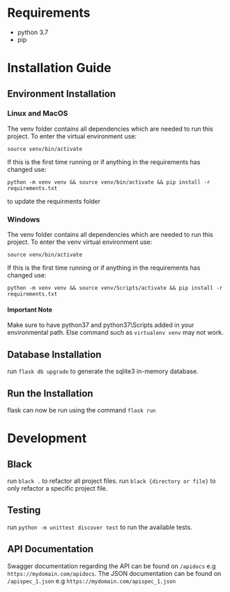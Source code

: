 # Requirements
- python 3.7
- pip

# Installation Guide
## Environment Installation
### Linux and MacOS

The venv folder contains all dependencies which are needed to run this project. To enter the virtual environment use:

`source venv/bin/activate `

If this is the first time running or if anything in the requirements has changed use:

`python -m venv venv && source venv/bin/activate && pip install -r requirements.txt `

to update the requirments folder

### Windows
The venv folder contains all dependencies which are needed to run this project. To enter the venv virtual environment use: 

`source venv/bin/activate `

If this is the first time running or if anything in the requirements has changed use:

`python -m venv venv && source venv/Scripts/activate && pip install -r requirements.txt `

#### Important Note
Make sure to have python37 and python37\Scripts added in your environmental path.
Else command such as ```virtualenv venv``` may not work.

## Database Installation
run `flask db upgrade` to generate the sqlite3 in-memory database.

## Run the Installation
flask can now be run using the command `flask run`

# Development
## Black
run `black .` to refactor all project files.
run `black {directory or file}` to only refactor a specific project file.

## Testing
run `python -m unittest discover test` to run the available tests.

## API Documentation
Swagger documentation regarding the API can be found on `/apidocs` e.g `https://mydomain.com/apidocs`.
The JSON documentation can be found on `/apispec_1.json` e.g `https://mydomain.com/apispec_1.json`

